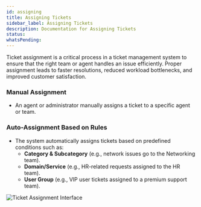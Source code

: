 ```yaml
---
id: assigning
title: Assigning Tickets
sidebar_label: Assigning Tickets
description: Documentation for Assigning Tickets
status: 
whatsPending: 
---
```



Ticket assignment is a critical process in a ticket management system to ensure that the right team or agent handles an issue efficiently. Proper assignment leads to faster resolutions, reduced workload bottlenecks, and improved customer satisfaction.

### Manual Assignment

- An agent or administrator manually assigns a ticket to a specific agent or team.

### Auto-Assignment Based on Rules

- The system automatically assigns tickets based on predefined conditions such as:
  - **Category & Subcategory** (e.g., network issues go to the Networking team).
  - **Domain/Service** (e.g., HR-related requests assigned to the HR team).
  - **User Group** (e.g., VIP user tickets assigned to a premium support team).


![Ticket Assignment Interface](/img/Helpdesk/Assigning.jpg)

